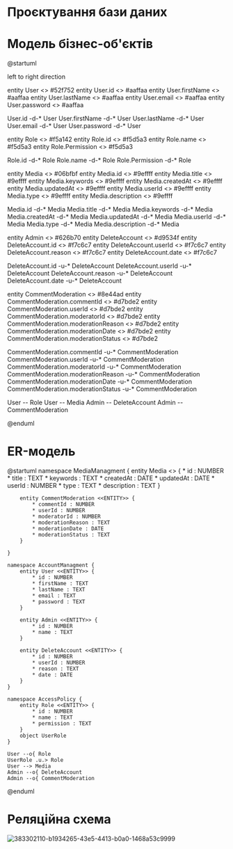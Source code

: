 # Проєктування бази даних

# Модель бізнес-об'єктів

@startuml

left to right direction

entity User <<ENTITY>> #52f752
entity User.id <<NUMBER>> #aaffaa
entity User.firstName <<TEXT>> #aaffaa
entity User.lastName <<TEXT>> #aaffaa
entity User.email <<TEXT>> #aaffaa
entity User.password <<TEXT>> #aaffaa

User.id -d-* User
User.firstName -d-* User
User.lastName -d-* User
User.email -d-* User
User.password -d-* User

entity Role <<ENTITY>> #f5a142
entity Role.id <<NUMBER>> #f5d5a3
entity Role.name <<TEXT>> #f5d5a3
entity Role.Permission <<TEXT>> #f5d5a3

Role.id -d-* Role
Role.name -d-* Role
Role.Permission -d-* Role

entity Media <<ENTITY>> #06bfbf
entity Media.id <<NUMBER>> #9effff
entity Media.title <<TEXT>> #9effff
entity Media.keywords <<TEXT>> #9effff
entity Media.createdAt <<DATE>> #9effff
entity Media.updatedAt <<DATE>> #9effff
entity Media.userId <<NUMBER>> #9effff
entity Media.type <<TEXT>> #9effff
entity Media.description <<TEXT>> #9effff

Media.id -d-* Media
Media.title -d-* Media
Media.keywords -d-* Media
Media.createdAt -d-* Media
Media.updatedAt -d-* Media
Media.userId -d-* Media
Media.type -d-* Media
Media.description -d-* Media

entity Admin <<ENTITY>> #626b70
entity DeleteAccount <<ENTITY>> #d9534f
entity DeleteAccount.id <<NUMBER>> #f7c6c7
entity DeleteAccount.userId <<NUMBER>> #f7c6c7
entity DeleteAccount.reason <<TEXT>> #f7c6c7
entity DeleteAccount.date <<DATE>> #f7c6c7

DeleteAccount.id -u-* DeleteAccount
DeleteAccount.userId -u-* DeleteAccount
DeleteAccount.reason -u-* DeleteAccount
DeleteAccount.date -u-* DeleteAccount

entity CommentModeration <<ENTITY>> #8e44ad
entity CommentModeration.commentId <<NUMBER>> #d7bde2
entity CommentModeration.userId <<NUMBER>> #d7bde2
entity CommentModeration.moderatorId <<NUMBER>> #d7bde2
entity CommentModeration.moderationReason <<TEXT>> #d7bde2
entity CommentModeration.moderationDate <<DATE>> #d7bde2
entity CommentModeration.moderationStatus <<TEXT>> #d7bde2

CommentModeration.commentId -u-* CommentModeration
CommentModeration.userId -u-* CommentModeration
CommentModeration.moderatorId -u-* CommentModeration
CommentModeration.moderationReason -u-* CommentModeration
CommentModeration.moderationDate -u-* CommentModeration
CommentModeration.moderationStatus -u-* CommentModeration

User -- Role
User -- Media
Admin -- DeleteAccount
Admin -- CommentModeration

@enduml

# ER-модель

@startuml
    namespace MediaManagment {
        entity Media <<ENTITY>> {
            * id : NUMBER
            * title : TEXT
            * keywords : TEXT
            * createdAt : DATE
            * updatedAt : DATE
            * userId : NUMBER
            * type : TEXT
            * description : TEXT
        }
        
        entity CommentModeration <<ENTITY>> {
            * commentId : NUMBER
            * userId : NUMBER
            * moderatorId : NUMBER
            * moderationReason : TEXT
            * moderationDate : DATE
            * moderationStatus : TEXT
        }
    
    }
    
    namespace AccountManagment {
        entity User <<ENTITY>> {
            * id : NUMBER
            * firstName : TEXT
            * lastName : TEXT
            * email : TEXT
            * password : TEXT
        }
        
        entity Admin <<ENTITY>> {
            * id : NUMBER
            * name : TEXT
        }
        
        entity DeleteAccount <<ENTITY>> {
            * id : NUMBER
            * userId : NUMBER
            * reason : TEXT
            * date : DATE
        }
    }
    
    namespace AccessPolicy {
        entity Role <<ENTITY>> {
            * id : NUMBER
            * name : TEXT
            * permission : TEXT
        }
        object UserRole 
    }
    
    User --o{ Role 
    UserRole .u.> Role
    User --> Media 
    Admin --o{ DeleteAccount 
    Admin --o{ CommentModeration 
@enduml

# Реляційна схема
  
![383302110-b1934265-43e5-4413-b0a0-1468a53c9999](https://github.com/user-attachments/assets/f25476c8-e02b-4567-9aea-1b0c55a873fc)
